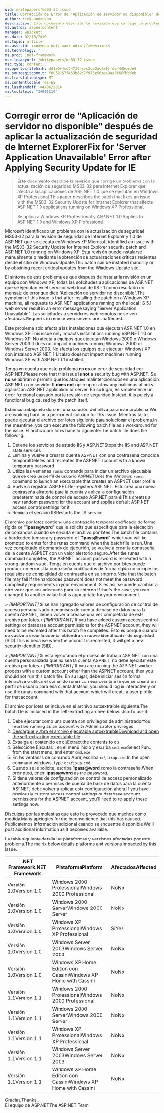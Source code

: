 ```yaml
---
uid: whitepapers/ms03-32-issue
title: Corrección de Error de "Aplicación de servidor no disponible" después de aplicar la actualización de seguridad de Internet Explorer | Documentos de Microsoft
author: rick-anderson
description: Este documento describe la revisión que corrige un problema con la actualización de seguridad MS03-32 para Internet Explorer que afecta a las aplicaciones de ASP.NET 1.0 que se ejecutan en Wi...
ms.author: aspnetcontent
manager: wpickett
ms.date: 02/10/2010
ms.topic: article
ms.assetid: 1365eebb-bdf7-4a05-8d18-7f200531be55
ms.technology: ''
ms.prod: .net-framework
msc.legacyurl: /whitepapers/ms03-32-issue
msc.type: content
ms.openlocfilehash: dd1a564cd347364abc3ca5ac0a9ffda448bcede8
ms.sourcegitcommit: f8852267f463b62d7f975e56bea9aa3f68fbbdeb
ms.translationtype: MT
ms.contentlocale: es-ES
ms.lasthandoff: 04/06/2018
ms.locfileid: "30898218"
---
```

<a name="fix-for-server-application-unavailable-error-after-applying-security-update-for-ie"></a><span data-ttu-id="3c759-103">Corregir error de "Aplicación de servidor no disponible" después de aplicar la actualización de seguridad de Internet Explorer</span><span class="sxs-lookup"><span data-stu-id="3c759-103">Fix for 'Server Application Unavailable' Error after Applying Security Update for IE</span></span>
====================
> <span data-ttu-id="3c759-104">Este documento describe la revisión que corrige un problema con la actualización de seguridad MS03-32 para Internet Explorer que afecta a las aplicaciones de ASP.NET 1.0 que se ejecutan en Windows XP Professional.</span><span class="sxs-lookup"><span data-stu-id="3c759-104">This paper describes the patch that fixes an issue with the MS03-32 Security Update for Internet Explorer that affects ASP.NET 1.0 applications running on Windows XP Professional.</span></span>
> 
> <span data-ttu-id="3c759-105">Se aplica a Windows XP Professional y ASP.NET 1.0.</span><span class="sxs-lookup"><span data-stu-id="3c759-105">Applies to ASP.NET 1.0 and Windows XP Professional.</span></span>


<span data-ttu-id="3c759-106">Microsoft identificado un problema con la actualización de seguridad MS03-32 para la revisión de seguridad de Internet Explorer y 1.0 de ASP.NET que se ejecuta en Windows XP.</span><span class="sxs-lookup"><span data-stu-id="3c759-106">Microsoft identified an issue with the MS03-32 Security Update for Internet Explorer security patch and ASP.NET 1.0 running on Windows XP.</span></span> <span data-ttu-id="3c759-107">Esta revisión puede instalarse manualmente o mediante la obtención de actualizaciones críticas recientes desde el sitio de Windows Update.</span><span class="sxs-lookup"><span data-stu-id="3c759-107">This patch can be installed manually or by obtaining recent critical updates from the Windows Update site.</span></span>

<span data-ttu-id="3c759-108">El síntoma de este problema es que después de instalar la revisión en un equipo con Windows XP, todas las solicitudes a aplicaciones de ASP.NET que se ejecutan en el servidor web local de IIS 5.1 como resultado un mensaje de error que dice "Aplicación de servidor no disponible".</span><span class="sxs-lookup"><span data-stu-id="3c759-108">The symptom of this issue is that after installing the patch on a Windows XP machine, all requests to ASP.NET applications running on the local IIS 5.1 web server result in an error message saying "Server Application Unavailable".</span></span> <span data-ttu-id="3c759-109">Las solicitudes a servidores web remotos no se ven afectadas.</span><span class="sxs-lookup"><span data-stu-id="3c759-109">Requests to remote web servers are unaffected.</span></span>

<span data-ttu-id="3c759-110">Este problema solo afecta a las instalaciones que ejecutan ASP.NET 1.0 en Windows XP.</span><span class="sxs-lookup"><span data-stu-id="3c759-110">This issue only impacts installations running ASP.NET 1.0 on Windows XP.</span></span> <span data-ttu-id="3c759-111">No afecta a equipos que ejecutan Windows 2000 o Windows Server 2003.</span><span class="sxs-lookup"><span data-stu-id="3c759-111">It does not impact machines running Windows 2000 or Windows Server 2003.</span></span> <span data-ttu-id="3c759-112">No afecta los equipos que ejecutan Windows XP con instalado ASP.NET 1.1.</span><span class="sxs-lookup"><span data-stu-id="3c759-112">It also does not impact machines running Windows XP with ASP.NET 1.1 installed.</span></span>

<span data-ttu-id="3c759-113">Tenga en cuenta que este problema **no es** un error de seguridad con ASP.NET.</span><span class="sxs-lookup"><span data-stu-id="3c759-113">Please note that this issue **is not** a security bug with ASP.NET.</span></span> <span data-ttu-id="3c759-114">Se **no** se abrirán o permitir que los ataques malintencionados en una aplicación ASP.NET o un servidor.</span><span class="sxs-lookup"><span data-stu-id="3c759-114">It **does not** open up or allow any malicious attacks against an ASP.NET application or server.</span></span> <span data-ttu-id="3c759-115">En su lugar, es simplemente un error funcional causado por la revisión de seguridad.</span><span class="sxs-lookup"><span data-stu-id="3c759-115">Instead, it is purely a functional bug caused by the patch itself.</span></span>

<span data-ttu-id="3c759-116">Estamos trabajando duro en una solución definitiva para este problema.</span><span class="sxs-lookup"><span data-stu-id="3c759-116">We are working hard on a permanent solution for this issue.</span></span> <span data-ttu-id="3c759-117">Mientras tanto, puede ejecutar el archivo por lotes siguiente para solucionar el problema.</span><span class="sxs-lookup"><span data-stu-id="3c759-117">In the meantime, you can execute the following batch file as a workaround for the issue.</span></span> <span data-ttu-id="3c759-118">El archivo por lotes hace lo siguiente:</span><span class="sxs-lookup"><span data-stu-id="3c759-118">The batch file does the following:</span></span>

1. <span data-ttu-id="3c759-119">Detiene los servicios de estado IIS y ASP.NET</span><span class="sxs-lookup"><span data-stu-id="3c759-119">Stops the IIS and ASP.NET state services</span></span>
2. <span data-ttu-id="3c759-120">Elimina y vuelve a crear la cuenta ASPNET con una contraseña conocida temporal</span><span class="sxs-lookup"><span data-stu-id="3c759-120">Deletes and recreates the ASPNET account with a known temporary password</span></span>
3. <span data-ttu-id="3c759-121">Utiliza las ventanas `runas` comando para iniciar un archivo ejecutable que se crea un perfil de usuario ASPNET</span><span class="sxs-lookup"><span data-stu-id="3c759-121">Uses the Windows `runas` command to launch an executable that creates an ASPNET user profile</span></span>
4. <span data-ttu-id="3c759-122">Vuelve a registrar ASP.NET.</span><span class="sxs-lookup"><span data-stu-id="3c759-122">Re-registers ASP.NET.</span></span> <span data-ttu-id="3c759-123">Esto crea una nueva contraseña aleatoria para la cuenta y aplica la configuración predeterminada de control de acceso ASP.NET para él</span><span class="sxs-lookup"><span data-stu-id="3c759-123">This creates a new random password for the account and applies default ASP.NET access control settings for it</span></span>
5. <span data-ttu-id="3c759-124">Reinicia el servicio IIS</span><span class="sxs-lookup"><span data-stu-id="3c759-124">Restarts the IIS service</span></span>

<span data-ttu-id="3c759-125">El archivo por lotes contiene una contraseña temporal codificado de forma rígida de "<strong>1pass@word</strong>" que le solicita que especifique para la ejecución de comandos cuando se ejecuta el archivo por lotes.</span><span class="sxs-lookup"><span data-stu-id="3c759-125">The batch file contains a hardcoded temporary password of "<strong>1pass@word</strong>" which you will be prompted to enter for the runas command when the batch file is run.</span></span> <span data-ttu-id="3c759-126">Una vez completado el comando de ejecución, se vuelve a crear la contraseña de la cuenta ASPNET con un valor aleatorio seguro.</span><span class="sxs-lookup"><span data-stu-id="3c759-126">After the runas command completes, the ASPNET account password is recreated with a strong random value.</span></span> <span data-ttu-id="3c759-127">Tenga en cuenta que el archivo por lotes puede producir un error si la contraseña codificados de forma rígida no cumple los requisitos de complejidad de contraseña en su entorno.</span><span class="sxs-lookup"><span data-stu-id="3c759-127">Note that the batch file may fail if the hardcoded password does not meet the password complexity requirements in your environment.</span></span> <span data-ttu-id="3c759-128">Si es así, se puede cambiar a otro valor que sea adecuado para su entorno.</span><span class="sxs-lookup"><span data-stu-id="3c759-128">If that's the case, you can change it to another value that is appropriate for your environment.</span></span>

<span data-ttu-id="3c759-129">*> [!IMPORTANT]* Si se han agregado valores de configuración de control de acceso personalizado o permisos de cuenta de base de datos para la cuenta ASPNET, deben volver a crearse una vez completada de este archivo por lotes.</span><span class="sxs-lookup"><span data-stu-id="3c759-129">*> [!IMPORTANT]* If you have added custom access control settings or database account permissions for the ASPNET account, they will need to be recreated after this batch file completes.</span></span> <span data-ttu-id="3c759-130">Esto es porque cuando se vuelve a crear la cuenta, obtendrá un nuevo identificador de seguridad (SID).</span><span class="sxs-lookup"><span data-stu-id="3c759-130">This is because when the account is recreated, it will get a new security identifier (SID).</span></span>

<span data-ttu-id="3c759-131">*> [!IMPORTANT]* Si está ejecutando el proceso de trabajo ASP.NET con una cuenta personalizada que no sea la cuenta ASPNET, no debe ejecutar este archivo por lotes.</span><span class="sxs-lookup"><span data-stu-id="3c759-131">*> [!IMPORTANT]* If you are running the ASP.NET worker process with a custom account other than the ASPNET account, then you should not run this batch file.</span></span> <span data-ttu-id="3c759-132">En su lugar, debe iniciar sesión forma interactiva o utilice el comando runas con esa cuenta a la que se creará un perfil de usuario para esa cuenta.</span><span class="sxs-lookup"><span data-stu-id="3c759-132">Instead, you should log in interactively or use the runas command with that account which will create a user profile for that account.</span></span>

<span data-ttu-id="3c759-133">El archivo por lotes se incluye en el archivo autoextraíble siguiente.</span><span class="sxs-lookup"><span data-stu-id="3c759-133">The batch file is included in the self-extracting archive below.</span></span> <span data-ttu-id="3c759-134">Uso:</span><span class="sxs-lookup"><span data-stu-id="3c759-134">To use it:</span></span>

1. <span data-ttu-id="3c759-135">Debe ejecutar como una cuenta con privilegios de administrador</span><span class="sxs-lookup"><span data-stu-id="3c759-135">You must be running as an account with Administrator privileges</span></span>
2. [<span data-ttu-id="3c759-136">Descargue y abra el archivo ejecutable autoextraíble</span><span class="sxs-lookup"><span data-stu-id="3c759-136">Download and open the self-extracting executable file</span></span>](ms03-32-issue/_static/fixup1.exe)
3. <span data-ttu-id="3c759-137">Extraiga el contenido en c:\\</span><span class="sxs-lookup"><span data-stu-id="3c759-137">Extract the contents to c:\\</span></span>
4. <span data-ttu-id="3c759-138">Seleccione Ejecutar... en el menú Inicio y escriba `cmd.exe`</span><span class="sxs-lookup"><span data-stu-id="3c759-138">Select Run... from the start menu, and enter `cmd.exe`</span></span>
5. <span data-ttu-id="3c759-139">En las ventanas de comando Abrir, escriba `c:\fixup.cmd`.</span><span class="sxs-lookup"><span data-stu-id="3c759-139">In the open command windows, type `c:\fixup.cmd`.</span></span>
6. <span data-ttu-id="3c759-140">Cuando se le solicite, escriba <strong>1pass@word</strong> como la contraseña.</span><span class="sxs-lookup"><span data-stu-id="3c759-140">When prompted, enter <strong>1pass@word</strong> as the password.</span></span>
7. <span data-ttu-id="3c759-141">Si tiene valores de configuración de control de acceso personalizado anteriormente o permisos de cuenta de base de datos para la cuenta ASPNET, debe volver a aplicar esta configuración ahora.</span><span class="sxs-lookup"><span data-stu-id="3c759-141">If you have previously custom access control settings or database account permissions for the ASPNET account, you'll need to re-apply these settings now.</span></span>

<span data-ttu-id="3c759-142">Disculpas por las molestias que esto ha provocado que muchos como medida.</span><span class="sxs-lookup"><span data-stu-id="3c759-142">Many apologies for the inconvenience that this has caused.</span></span> <span data-ttu-id="3c759-143">Publicaremos información adicional cuando se encuentre disponible.</span><span class="sxs-lookup"><span data-stu-id="3c759-143">We'll post additional information as it becomes available.</span></span>

<span data-ttu-id="3c759-144">La tabla siguiente detalla las plataformas y versiones afectadas por este problema.</span><span class="sxs-lookup"><span data-stu-id="3c759-144">The matrix below details platforms and versions impacted by this issue.</span></span>

| <span data-ttu-id="3c759-145">.NET Framework</span><span class="sxs-lookup"><span data-stu-id="3c759-145">.NET Framework</span></span> | <span data-ttu-id="3c759-146">Plataforma</span><span class="sxs-lookup"><span data-stu-id="3c759-146">Platform</span></span> | <span data-ttu-id="3c759-147">Afectados</span><span class="sxs-lookup"><span data-stu-id="3c759-147">Affected</span></span> |
| --- | --- | --- |
| <span data-ttu-id="3c759-148">Versión 1.0</span><span class="sxs-lookup"><span data-stu-id="3c759-148">Version 1.0</span></span> | <span data-ttu-id="3c759-149">Windows 2000 Professional</span><span class="sxs-lookup"><span data-stu-id="3c759-149">Windows 2000 Professional</span></span> | <span data-ttu-id="3c759-150">No</span><span class="sxs-lookup"><span data-stu-id="3c759-150">No</span></span> |
| <span data-ttu-id="3c759-151">Versión 1.0</span><span class="sxs-lookup"><span data-stu-id="3c759-151">Version 1.0</span></span> | <span data-ttu-id="3c759-152">Windows 2000 Server</span><span class="sxs-lookup"><span data-stu-id="3c759-152">Windows 2000 Server</span></span> | <span data-ttu-id="3c759-153">No</span><span class="sxs-lookup"><span data-stu-id="3c759-153">No</span></span> |
| <span data-ttu-id="3c759-154">Versión 1.0</span><span class="sxs-lookup"><span data-stu-id="3c759-154">Version 1.0</span></span> | <span data-ttu-id="3c759-155">Windows XP Professional</span><span class="sxs-lookup"><span data-stu-id="3c759-155">Windows XP Professional</span></span> | <span data-ttu-id="3c759-156">Sí</span><span class="sxs-lookup"><span data-stu-id="3c759-156">Yes</span></span> |
| <span data-ttu-id="3c759-157">Versión 1.0</span><span class="sxs-lookup"><span data-stu-id="3c759-157">Version 1.0</span></span> | <span data-ttu-id="3c759-158">Windows Server 2003</span><span class="sxs-lookup"><span data-stu-id="3c759-158">Windows Server 2003</span></span> | <span data-ttu-id="3c759-159">No</span><span class="sxs-lookup"><span data-stu-id="3c759-159">No</span></span> |
| <span data-ttu-id="3c759-160">Versión 1.0</span><span class="sxs-lookup"><span data-stu-id="3c759-160">Version 1.0</span></span> | <span data-ttu-id="3c759-161">Windows XP Home Edition con Cassini</span><span class="sxs-lookup"><span data-stu-id="3c759-161">Windows XP Home with Cassini</span></span> | <span data-ttu-id="3c759-162">No</span><span class="sxs-lookup"><span data-stu-id="3c759-162">No</span></span> |
| <span data-ttu-id="3c759-163">Versión 1.1</span><span class="sxs-lookup"><span data-stu-id="3c759-163">Version 1.1</span></span> | <span data-ttu-id="3c759-164">Windows 2000 Professional</span><span class="sxs-lookup"><span data-stu-id="3c759-164">Windows 2000 Professional</span></span> | <span data-ttu-id="3c759-165">No</span><span class="sxs-lookup"><span data-stu-id="3c759-165">No</span></span> |
| <span data-ttu-id="3c759-166">Versión 1.1</span><span class="sxs-lookup"><span data-stu-id="3c759-166">Version 1.1</span></span> | <span data-ttu-id="3c759-167">Windows 2000 Server</span><span class="sxs-lookup"><span data-stu-id="3c759-167">Windows 2000 Server</span></span> | <span data-ttu-id="3c759-168">No</span><span class="sxs-lookup"><span data-stu-id="3c759-168">No</span></span> |
| <span data-ttu-id="3c759-169">Versión 1.1</span><span class="sxs-lookup"><span data-stu-id="3c759-169">Version 1.1</span></span> | <span data-ttu-id="3c759-170">Windows XP Professional</span><span class="sxs-lookup"><span data-stu-id="3c759-170">Windows XP Professional</span></span> | <span data-ttu-id="3c759-171">No</span><span class="sxs-lookup"><span data-stu-id="3c759-171">No</span></span> |
| <span data-ttu-id="3c759-172">Versión 1.1</span><span class="sxs-lookup"><span data-stu-id="3c759-172">Version 1.1</span></span> | <span data-ttu-id="3c759-173">Windows Server 2003</span><span class="sxs-lookup"><span data-stu-id="3c759-173">Windows Server 2003</span></span> | <span data-ttu-id="3c759-174">No</span><span class="sxs-lookup"><span data-stu-id="3c759-174">No</span></span> |
| <span data-ttu-id="3c759-175">Versión 1.1</span><span class="sxs-lookup"><span data-stu-id="3c759-175">Version 1.1</span></span> | <span data-ttu-id="3c759-176">Windows XP Home Edition con Cassini</span><span class="sxs-lookup"><span data-stu-id="3c759-176">Windows XP Home with Cassini</span></span> | <span data-ttu-id="3c759-177">No</span><span class="sxs-lookup"><span data-stu-id="3c759-177">No</span></span> |

<span data-ttu-id="3c759-178">Gracias,</span><span class="sxs-lookup"><span data-stu-id="3c759-178">Thanks,</span></span>   
 <span data-ttu-id="3c759-179">El equipo de ASP.NET</span><span class="sxs-lookup"><span data-stu-id="3c759-179">The ASP.NET Team</span></span>
